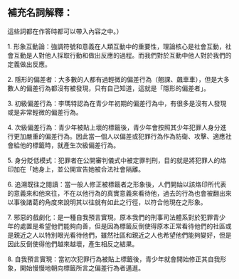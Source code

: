 
## 補充名詞解釋：

這些詞都在作答時都可以帶入內容之中。）

1\. 形象互動論：強調符號和意義在人類互動中的重要性，理論核心是社會互動，社會互動是人對他人採取行動和做出反應的過程。而我們對於互動中他人對於我們的定義做出反應。

2\. 隱形的偏差者：大多數的人都有過輕微的偏差行為（翹課、飆車車），但是大多數人的偏差行為都沒有被發現，只有自己知道，這就是「隱形的偏差者」。

3\. 初級偏差行為：李瑪特認為在青少年初期的偏差行為中，有很多是沒有人發現或是非常輕微的偏差行為。

4\. 次級偏差行為：青少年被貼上壞的標籤後，青少年會按照其少年犯罪人身分進行更加嚴重的偏差行為。因此當一個人以偏差或犯罪行為作為防衛、攻擊、適應社會給他的標籤時，就產生次級偏差行為。

5\. 身分貶低模式：犯罪者在公開審判儀式中被定罪判刑，目的就是將犯罪人的烙印加在「她身上，並公開宣告她被合法社會隔離。

6\. 追溯既往之閱讀：當一般人修正被標籤者之形象後，人們開始以該烙印所代表的意義來和他來往，不在以他行為的真實意義來看待他，過去的行為也會被翻出來以事後諸葛的角度來說明其以往就有如此之行徑，以符合他現在之形象。

7\. 邪惡的戲劇化：是一種自我預言實現，原本我們的刑事司法體系對於犯罪青少年的處置是希望他們能夠向善，但是因為標籤反倒使得原本正常看待他們的社區或是親近之人以特別眼光看待他們，雖然社區和親近之人也希望他們能夠變好，但是因此反倒使得他們越來越壞，產生相反之結果。

8\. 自我預言實現：當初次犯罪行為被貼上標籤後，青少年就會開始修正其自我形象，開始慢慢地朝向標籤所言之偏差行為者邁進。
